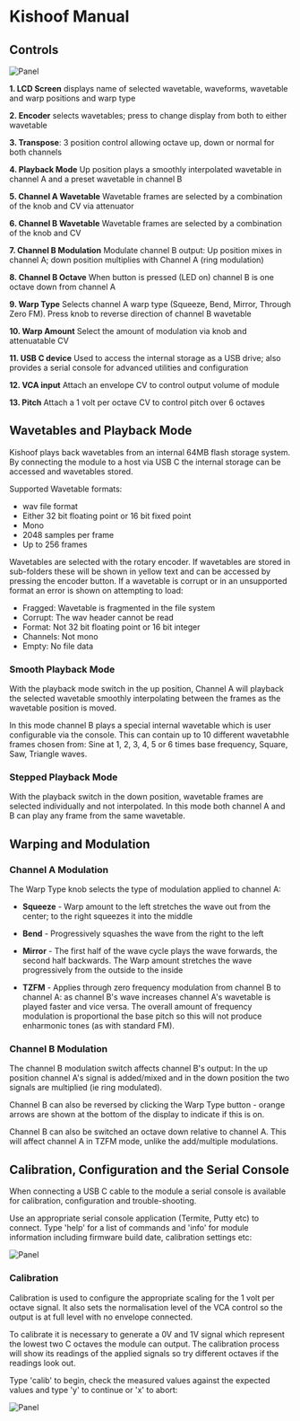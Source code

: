 # Kishoof Manual

Controls
--------

![Panel](Graphics/Panel_Annotated.png?raw=true)

**1. LCD Screen** displays name of selected wavetable, waveforms, wavetable and warp positions and warp type

**2. Encoder** selects wavetables; press to change display from both to either wavetable

**3. Transpose**: 3 position control allowing octave up, down or normal for both channels

**4. Playback Mode** Up position plays a smoothly interpolated wavetable in channel A and a preset wavetable in channel B

**5. Channel A Wavetable** Wavetable frames are selected by a combination of the knob and CV via attenuator

**6. Channel B Wavetable** Wavetable frames are selected by a combination of the knob and CV

**7. Channel B Modulation** Modulate channel B output: Up position mixes in channel A; down position multiplies with Channel A (ring modulation)

**8. Channel B Octave** When button is pressed (LED on) channel B is one octave down from channel A

**9. Warp Type** Selects channel A warp type (Squeeze, Bend, Mirror, Through Zero FM). Press knob to reverse direction of channel B wavetable

**10. Warp Amount** Select the amount of modulation via knob and attenuatable CV

**11. USB C device** Used to access the internal storage as a USB drive; also provides a serial console for advanced utilities and configuration

**12. VCA input** Attach an envelope CV to control output volume of module

**13. Pitch** Attach a 1 volt per octave CV to control pitch over 6 octaves

Wavetables and Playback Mode
----------------------------

Kishoof plays back wavetables from an internal 64MB flash storage system. By connecting the module to a host via USB C the internal storage can be accessed and wavetables stored.

Supported Wavetable formats:
- wav file format
- Either 32 bit floating point or 16 bit fixed point
- Mono
- 2048 samples per frame
- Up to 256 frames

Wavetables are selected with the rotary encoder. If wavetables are stored in sub-folders these will be shown in yellow text and can be accessed by pressing the encoder button. If a wavetable is corrupt or in an unsupported format an error is shown on attempting to load:

- Fragged: Wavetable is fragmented in the file system
- Corrupt: The wav header cannot be read
- Format: Not 32 bit floating point or 16 bit integer
- Channels: Not mono
- Empty: No file data

### Smooth Playback Mode

With the playback mode switch in the up position, Channel A will playback the selected wavetable smoothly interpolating between the frames as the wavetable position is moved.

In this mode channel B plays a special internal wavetable which is user configurable via the console. This can contain up to 10 different wavetabhle frames chosen from: Sine at 1, 2, 3, 4, 5 or 6 times base frequency, Square, Saw, Triangle waves.

### Stepped Playback Mode

With the playback switch in the down position, wavetable frames are selected individually and not interpolated. In this mode both channel A and B can play any frame from the same wavetable.


Warping and Modulation
----------------------

### Channel A Modulation

The Warp Type knob selects the type of modulation applied to channel A:

- **Squeeze** - Warp amount to the left stretches the wave out from the center; to the right squeezes it into the middle

- **Bend** - Progressively squashes the wave from the right to the left

- **Mirror** - The first half of the wave cycle plays the wave forwards, the second half backwards. The Warp amount stretches the wave progressively from the outside to the inside

- **TZFM** - Applies through zero frequency modulation from channel B to channel A: as channel B's wave increases channel A's wavetable is played faster and vice versa. The overall amount of frequency modulation is proportional the base pitch so this will not produce enharmonic tones (as with standard FM).

### Channel B Modulation

The channel B modulation switch affects channel B's output: In the up position channel A's signal is added/mixed  and in the down position the two signals are multiplied (ie ring modulated).

Channel B can also be reversed by clicking the Warp Type button - orange arrows are shown at the bottom of the display to indicate if this is on.

Channel B can also be switched an octave down relative to channel A. This will affect channel A in TZFM mode, unlike the add/multiple modulations.


Calibration, Configuration and the Serial Console
-------------------------------------------------

When connecting a USB C cable to the module a serial console is available for calibration, configuration and trouble-shooting.

Use an appropriate serial console application (Termite, Putty etc) to connect. Type 'help' for a list of commands and 'info' for module information including firmware build date, calibration settings etc:

![Panel](Graphics/console.png?raw=true)

### Calibration

Calibration is used to configure the appropriate scaling for the 1 volt per octave signal. It also sets the normalisation level of the VCA control so the output is at full level with no envelope connected.

To calibrate it is necessary to generate a 0V and 1V signal which represent the lowest two C octaves the module can output. The calibration process will show its readings of the applied signals so try different octaves if the readings look out.

Type 'calib' to begin, check the measured values against the expected values and type 'y' to continue or 'x' to abort:

![Panel](Graphics/calib.png?raw=true)
